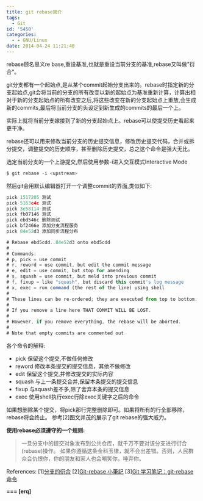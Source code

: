 ```yaml
---
title: git rebase简介
tags:
  - Git
id: '5450'
categories:
  - - GNU/Linux
date: 2014-04-24 11:21:40
---
```



<!-- more -->
rebase顾名思义re base,重设基准,也就是重设当前分支的基准,rebase又叫做"衍合"。

git分支都有一个起始点,是从某个commit起始分支出来的。rebase时指定新的分支起始点,git会将当前的分支的所有改变以新的起始点为基准重新计算，计算出相对于新的分支起始点的所有改变之后,将这些改变在新的分支起始点上重放,会生成新的commits,最后将当前分支的头设定到新生成的commits的最后一个上。

实际上就将当前分支嫁接到了新的分支起始点上。rebase可以使提交历史看起来更干净。

rebase还可以用来修改当前分支的历史提交信息，修改历史提交代码，合并或拆分提交，调整提交的历史顺序，甚至删除历史提交，总之这个命令是强大无比。

选定当前分支的一个上游提交,然后使用参数-i进入交互模式Interactive Mode
```js
$ git rebase -i <upstream>
```

然后git会用默认编辑器打开一个调整commit的界面,类似如下:
```js
pick 1517205 测试 
pick 5163c4c 测试
pick 3e58114 测试
pick fb07146 测试
pick ebd546c 删除测试
pick bf2466e 添加分支流程服务
pick 84e52d3 添加同步流程分布

# Rebase ebd5cdd..84e52d3 onto ebd5cdd
#
# Commands:
# p, pick = use commit
# r, reword = use commit, but edit the commit message
# e, edit = use commit, but stop for amending
# s, squash = use commit, but meld into previous commit
# f, fixup = like "squash", but discard this commit's log message
# x, exec = run command (the rest of the line) using shell
#
# These lines can be re-ordered; they are executed from top to bottom.
#
# If you remove a line here THAT COMMIT WILL BE LOST.
#
# However, if you remove everything, the rebase will be aborted.
#
# Note that empty commits are commented out
```

各个命令的解释:

*   pick
保留这个提交,不做任何修改
*   reword
修改本条提交的提交信息，其他不做修改
*   edit
保留这个提交,并修改提交的实际内容
*   squash
与上一条提交合并,保留本条提交的提交信息
*   fixup
与squash差不多,除了舍弃本条的提交信息
*   exec
使用shell执行exec行除exec关键字之后的命令

如果想删除某个提交，将pick那行完整删除即可。如果将所有的行全部移除，rebase将会终止。
参考\[2\]图文并茂的展示了git rebase的强大威力。

**使用rebase必须遵守的一个规则:**

> 一旦分支中的提交对象发布到公共仓库，就千万不要对该分支进行衍合(rebase)操作。
> 如果你遵循这条金科玉律，就不会出差错。否则，人民群众会仇恨你，你的朋友和家人也会嘲笑你，唾弃你。

References:
\[1\][分支的衍合](http://git-scm.com/book/zh/Git-%E5%88%86%E6%94%AF-%E5%88%86%E6%94%AF%E7%9A%84%E8%A1%8D%E5%90%88)
\[2\][Git-rebase 小筆記](http://blog.yorkxin.org/posts/2011/07/29/git-rebase)
\[3\][Git 学习笔记：git-rebase 命令](http://blog.imtk.me/programming/2012/git_learning_git_rebase_operation.html)

**\===
\[erq\]**